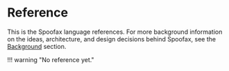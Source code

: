 # Reference
This is the Spoofax language references. For more background information on the ideas, architecture, and design decisions behind Spoofax, see the [Background](/background/) section.

!!! warning "No reference yet."